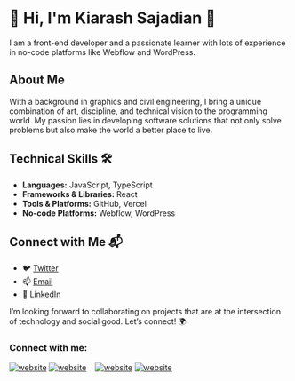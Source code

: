 
# 👋 Hi, I'm Kiarash Sajadian 💜
I am a front-end developer and a passionate learner with lots of experience in no-code platforms like Webflow and WordPress.

## About Me
With a background in graphics and civil engineering, I bring a unique combination of art, discipline, and technical vision to the programming world. My passion lies in developing software solutions that not only solve problems but also make the world a better place to live.

## Technical Skills 🛠️
- **Languages:** JavaScript, TypeScript
- **Frameworks & Libraries:** React
- **Tools & Platforms:** GitHub, Vercel
- **No-code Platforms:** Webflow, WordPress

## Connect with Me 📬
- 🐦 [Twitter](https://x.com/OZtheBurningKid)
- 📫 [Email](mailto:kiarashsajadian@gmail.com)
- 🔗 [LinkedIn](https://www.linkedin.com/in/kiarash-sajadian-6b5088124/)

I’m looking forward to collaborating on projects that are at the intersection of technology and social good. Let’s connect! 🌍

### Connect with me:

[![website](./img/linkedin-light.svg)](https://www.linkedin.com/in/kiarash-sajadian-6b5088124/#gh-light-mode-only)
[![website](./img/linkedin-dark.svg)](https://www.linkedin.com/in/kiarash-sajadian-6b5088124/#gh-dark-mode-only)
&nbsp;&nbsp;
[![website](./img/instagram-light.svg)](https://www.instagram.com/_burningkid/#gh-light-mode-only)
[![website](./img/instagram-dark.svg)](https://www.instagram.com/_burningkid/#gh-dark-mode-only)
